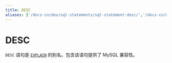 ```yaml
---
title: DESC
aliases: ['/docs-cn/dev/sql-statements/sql-statement-desc/','/docs-cn/dev/reference/sql/statements/desc/']
---
```


# DESC

`DESC` 语句是 [`EXPLAIN`](/sql-statements/sql-statement-explain.md) 的别名。包含该语句提供了 MySQL 兼容性。
